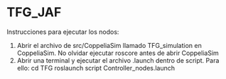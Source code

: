 # TFG_JAF
Instrucciones para ejecutar los nodos:
1. Abrir el archivo de src/CoppeliaSim llamado TFG_simulation en CoppeliaSim. No olvidar ejecutar roscore antes de abrir CoppeliaSim
2. Abrir una terminal y ejecutar el archivo .launch dentro de script. Para ello:
   cd TFG
   roslaunch script Controller_nodes.launch
